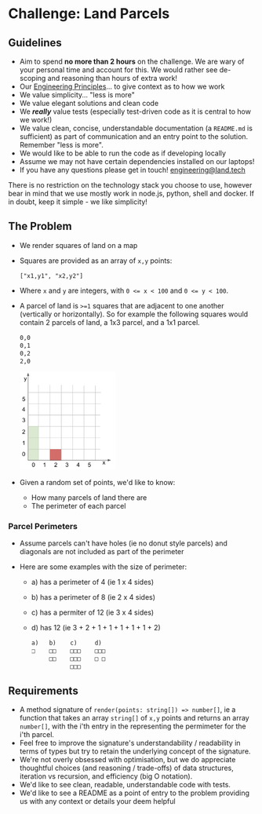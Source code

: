 # Challenge: Land Parcels

## Guidelines

- Aim to spend **no more than 2 hours** on the challenge. We are wary of your personal time and account for this. We would rather see de-scoping and reasoning than hours of extra work!
- Our [Engineering Principles](https://engineering.land.tech/principles)... to give context as to how we work
- We value simplicity... "less is more"
- We value elegant solutions and clean code
- We **_really_** value tests (especially test-driven code as it is central to how we work!)
- We value clean, concise, understandable documentation (a `README.md` is sufficient) as part of communication and an entry point to the solution. Remember "less is more".
- We would like to be able to run the code as if developing locally
- Assume we may not have certain dependencies installed on our laptops!
- If you have any questions please get in touch! engineering@land.tech

There is no restriction on the technology stack you choose to use, however bear in mind that we use mostly work in node.js, python, shell and docker. If in doubt, keep it simple - we like simplicity!

## The Problem

- We render squares of land on a map
- Squares are provided as an array of `x,y` points:

  ```text
  ["x1,y1", "x2,y2"]
  ```

- Where `x` and `y` are integers, with `0 <= x < 100` and `0 <= y < 100`.

- A parcel of land is `>=1` squares that are adjacent to one another (vertically or horizontally). So for example the following squares would contain 2 parcels of land, a 1x3 parcel, and a 1x1 parcel.

  ```text
  0,0
  0,1
  0,2
  2,0
  ```

  <img  alt="diagram with 1x3 and 1x1 parcels" src="/backend/diagram.png" height=200>

- Given a random set of points, we'd like to know:
  - How many parcels of land there are
  - The perimeter of each parcel

### Parcel Perimeters

- Assume parcels can't have holes (ie no donut style parcels) and diagonals are not included as part of the perimeter
- Here are some examples with the size of perimeter:

  - a) has a perimeter of 4 (ie 1 x 4 sides)
  - b) has a perimeter of 8 (ie 2 x 4 sides)
  - c) has a permiter of 12 (ie 3 x 4 sides)
  - d) has 12 (ie 3 + 2 + 1 + 1 + 1 + 1 + 1 + 2)

    ```text
    a)   b)    c)     d)
    □    □□    □□□    □□□
         □□    □□□    □ □
               □□□
    ```

## Requirements

- A method signature of `render(points: string[]) => number[]`, ie a function that takes an array `string[]` of `x,y` points
  and returns an array `number[]`, with the i'th entry in the representing the permimeter for the i'th parcel.
- Feel free to improve the signature's understandability / readability in terms of types but try to retain the underlying concept of the signature.
- We're not overly obsessed with optimisation, but we do appreciate thoughtful choices (and reasoning / trade-offs) of data structures, iteration vs recursion, and efficiency (big O notation).
- We'd like to see clean, readable, understandable code with tests.
- We'd like to see a README as a point of entry to the problem providing us with any context or details your deem helpful
